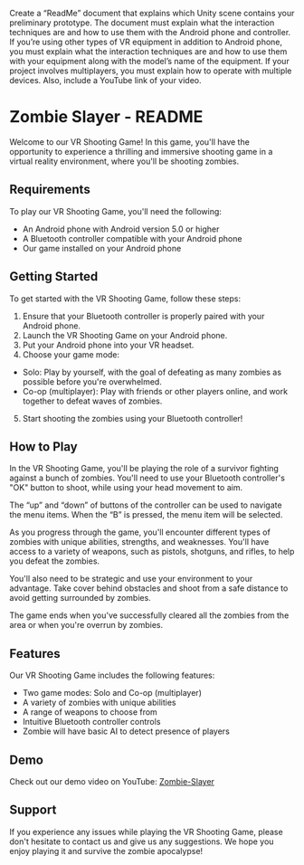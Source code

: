Create a “ReadMe” document that explains which Unity scene contains your preliminary prototype. The document must explain what the interaction techniques are and how to use them with the Android phone and controller. If you’re using other types of VR equipment in addition to Android phone, you must explain what the interaction techniques are and how to use them with your equipment along with the model’s name of the equipment. If your project involves multiplayers, you must explain how to operate with multiple devices. Also, include a YouTube link of your video. 
# Zombie Slayer - README
Welcome to our VR Shooting Game! In this game, you'll have the opportunity to experience a thrilling and immersive shooting game in a virtual reality environment, where you'll be shooting zombies.

## Requirements
To play our VR Shooting Game, you'll need the following:

- An Android phone with Android version 5.0 or higher
- A Bluetooth controller compatible with your Android phone
- Our game installed on your Android phone

## Getting Started
To get started with the VR Shooting Game, follow these steps:

1. Ensure that your Bluetooth controller is properly paired with your Android phone.
2. Launch the VR Shooting Game on your Android phone.
3. Put your Android phone into your VR headset.
4. Choose your game mode:
  - Solo: Play by yourself, with the goal of defeating as many zombies as possible before you're overwhelmed.
  - Co-op (multiplayer): Play with friends or other players online, and work together to defeat waves of zombies.
5. Start shooting the zombies using your Bluetooth controller!

## How to Play
In the VR Shooting Game, you'll be playing the role of a survivor fighting against a bunch of zombies. You'll need to use your Bluetooth controller's "OK" button to shoot, while using your head movement to aim. 

The “up” and “down” of buttons of the controller can be used to navigate the menu items. When the “B” is pressed, the menu item will be selected.

As you progress through the game, you'll encounter different types of zombies with unique abilities, strengths, and weaknesses. You'll have access to a variety of weapons, such as pistols, shotguns, and rifles, to help you defeat the zombies.

You'll also need to be strategic and use your environment to your advantage. Take cover behind obstacles and shoot from a safe distance to avoid getting surrounded by zombies.

The game ends when you've successfully cleared all the zombies from the area or when you're overrun by zombies.

## Features
Our VR Shooting Game includes the following features:

- Two game modes: Solo and Co-op (multiplayer)
- A variety of zombies with unique abilities
- A range of weapons to choose from
- Intuitive Bluetooth controller controls
- Zombie will have basic AI to detect presence of players

## Demo
Check out our demo video on YouTube: [Zombie-Slayer](http://youtube.com)

## Support
If you experience any issues while playing the VR Shooting Game, please don't hesitate to contact us and give us any suggestions.
We hope you enjoy playing it and survive the zombie apocalypse!
